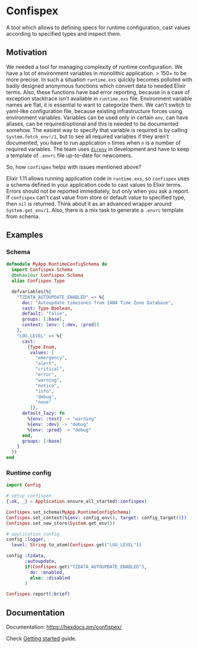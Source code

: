 # Confispex
A tool which allows to defining specs for runtime configuration, cast values according to specified types and inspect them.

## Motivation
We needed a tool for managing complexity of runtime configuration.
We have a lot of environment variables in monolithic application. > 150+ to be more precise.
In such a situation `runtime.exs` quickly becomes polluted with badly designed anonymous functions which convert data to needed Elixir terms.
Also, these functions have bad error reporting, because in a case of exception stacktrace isn't available in `runtime.exs` file.
Environment variable names are flat, it is essential to want to categorize them.
We can't switch to yaml-like configuration file, because existing infrastructure forces using environment variables.
Variables can be used only in certain `env`, can have aliases, can be required/optional and this is needed to be documented somehow.
The easiest way to specify that variable is required is by calling `System.fetch_env!/1`, but to see all required variables if they aren't documented, you have to run application `n` times when `n` is a number of required variables.
The team uses [`direnv`](https://direnv.net/) in development and have to keep a template of `.envrc` file up-to-date for newcomers.

So, how `confispex` helps with issues mentioned above?

Elixir 1.11 allows running application code in `runtime.exs`, so `confispex` uses a schema defined in your application code to cast values to Elixir terms. Errors should not be reported immediately, but only when you ask a report. If `confispex` can't cast value from store or default value to specified type, then `nil` is returned. Think about it as an advanced wrapper around `System.get_env/1`. Also, there is a mix task to generate a `.envrc` template from schema.

## Examples

### Schema

```elixir
defmodule MyApp.RuntimeConfigSchema do
  import Confispex.Schema
  @behaviour Confispex.Schema
  alias Confispex.Type

  defvariables(%{
    "TZDATA_AUTOUPDATE_ENABLED" => %{
      doc: "Autoupdate timezones from IANA Time Zone Database",
      cast: Type.Boolean,
      default: "false",
      groups: [:base],
      context: [env: [:dev, :prod]]
    },
    "LOG_LEVEL" => %{
      cast:
        {Type.Enum,
         values: [
           "emergency",
           "alert",
           "critical",
           "error",
           "warning",
           "notice",
           "info",
           "debug",
           "none"
         ]},
      default_lazy: fn
        %{env: :test} -> "warning"
        %{env: :dev} -> "debug"
        %{env: :prod} -> "debug"
      end,
      groups: [:base]
    }
  })
end
```

### Runtime config

```elixir
import Config

# setup confispex
{:ok, _} = Application.ensure_all_started(:confispex)

Confispex.set_schema(MyApp.RuntimeConfigSchema)
Confispex.set_context(%{env: config_env(), target: config_target()})
Confispex.set_new_store(System.get_env())

# application config
config :logger,
  level: String.to_atom(Confispex.get("LOG_LEVEL"))

config :tzdata,
       :autoupdate,
       if(Confispex.get("TZDATA_AUTOUPDATE_ENABLED"),
         do: :enabled,
         else: :disabled
       )

Confispex.report(:brief)
```

## Documentation
Documentation: https://hexdocs.pm/confispex/

Check [Getting started](./docs/getting_started.md) guide.
